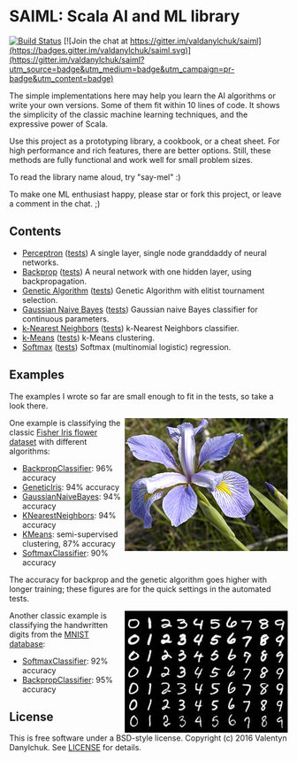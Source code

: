 # SAIML: Scala AI and ML library

[![Build Status](https://travis-ci.org/valdanylchuk/saiml.svg?branch=master)](https://travis-ci.org/valdanylchuk/saiml) [![Join the chat at https://gitter.im/valdanylchuk/saiml](https://badges.gitter.im/valdanylchuk/saiml.svg)](https://gitter.im/valdanylchuk/saiml?utm_source=badge&utm_medium=badge&utm_campaign=pr-badge&utm_content=badge)

The simple implementations here may help you learn the AI algorithms
or write your own versions. Some of them fit within 10 lines of code.
It shows the simplicity of the classic machine learning techniques,
and the expressive power of Scala.

Use this project as a prototyping library, a cookbook, or a cheat sheet.
For high performance and rich features, there are better options.
Still, these methods are fully functional and work well for small problem sizes.

To read the library name aloud, try "say-mel" :)

To make one ML enthusiast happy, please star or fork this project,
or leave a comment in the chat. ;)

## Contents

* [Perceptron](src/main/scala/saiml/nn/perceptron)
([tests](src/test/scala/saiml/nn/perceptron))
A single layer, single node granddaddy of neural networks.
* [Backprop](src/main/scala/saiml/nn/backprop)
([tests](src/test/scala/saiml/nn/backprop))
A neural network with one hidden layer, using backpropagation.
* [Genetic Algorithm](src/main/scala/saiml/ga)
([tests](src/test/scala/saiml/ga))
Genetic Algorithm with elitist tournament selection.
* [Gaussian Naive Bayes](src/main/scala/saiml/bayes/GaussianNaiveBayes.scala)
([tests](src/test/scala/saiml/bayes/GaussianNaiveBayesTest.scala))
Gaussian naive Bayes classifier for continuous parameters.
* [k-Nearest Neighbors](src/main/scala/saiml/knn)
([tests](src/test/scala/saiml/knn))
k-Nearest Neighbors classifier.
* [k-Means](src/main/scala/saiml/kmeans)
([tests](src/test/scala/saiml/kmeans))
k-Means clustering.
* [Softmax](src/main/scala/saiml/softmax)
([tests](src/test/scala/saiml/softmax))
Softmax (multinomial logistic) regression.

## Examples

The examples I wrote so far are small enough to fit in the tests, so take a look there.

<img align="right" src="img/iris-virginica.jpg" alt="Iris Virginica flower; credit: Wikimedia Commons"/>

One example is classifying the classic
[Fisher Iris flower dataset](https://en.wikipedia.org/wiki/Iris_flower_data_set)
with different algorithms:
* [BackpropClassifier](src/test/scala/saiml/nn/backprop/BackpropClassifierTest.scala): 96% accuracy
* [GeneticIris](src/test/scala/saiml/ga/GeneticTest.scala): 94% accuracy
* [GaussianNaiveBayes](src/test/scala/saiml/bayes/GaussianNaiveBayesTest.scala): 94% accuracy
* [KNearestNeighbors](src/test/scala/saiml/knn/KNearestNeighborsTest.scala): 94% accuracy
* [KMeans](src/test/scala/saiml/kmeans/KMeansTest.scala): semi-supervised clustering, 87% accuracy
* [SoftmaxClassifier](src/test/scala/saiml/softmax/SoftmaxTest.scala): 90% accuracy

The accuracy for backprop and the genetic algorithm goes higher with longer training;
these figures are for the quick settings in the automated tests.

<img align="right" src="img/mnist-handwritten-digits.jpg" alt="MNIST handwritten digits"/>

Another classic example is classifying the handwritten digits from the
[MNIST database](https://en.wikipedia.org/wiki/MNIST_database):
* [SoftmaxClassifier](src/test/scala/saiml/softmax/SoftmaxTest.scala): 92% accuracy
* [BackpropClassifier](src/test/scala/saiml/nn/backprop/BackpropClassifierTest.scala): 95% accuracy

## License

This is free software under a BSD-style license.
Copyright (c) 2016 Valentyn Danylchuk. See [LICENSE](LICENSE) for details.